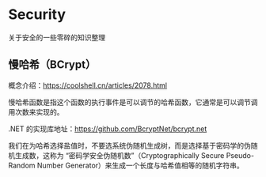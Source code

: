 # Security
关于安全的一些零碎的知识整理

## 慢哈希（BCrypt）

概念介绍：https://coolshell.cn/articles/2078.html

慢哈希函数是指这个函数的执行事件是可以调节的哈希函数，它通常是可以调节调用次数来实现的。

.NET 的实现库地址：https://github.com/BcryptNet/bcrypt.net

我们在为哈希选择盐值时，不要选系统伪随机生成树，而是选择基于密码学的伪随机生成数，这称为 “密码学安全伪随机数”（Cryptographically Secure Pseudo-Random Number Generator）来生成一个长度与哈希值相等的随机字符串。
